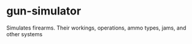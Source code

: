 # gun-simulator
Simulates firearms. Their workings, operations, ammo types, jams, and other systems
